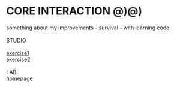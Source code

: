 <link href="style.css" type="text/css"rel="stylesheet">






# CORE INTERACTION @)@)





something about my improvements - survival - with learning code. <br>
 <br>STUDIO
 <br>
 <br>
 <a href="index2_001.html"> exercise1 </a>
<br>
<a href="index2_002.html">exercise2 </a>
<br>
<br>LAB
<br>
<a href="homepage.html">homepage </a>


